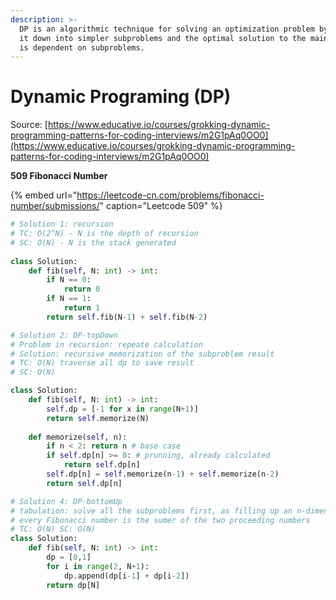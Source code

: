 ```yaml
---
description: >-
  DP is an algorithmic technique for solving an optimization problem by breaking
  it down into simpler subproblems and the optimal solution to the main problem
  is dependent on subproblems.
---
```


# Dynamic Programing \(DP\)

Source: [https://www.educative.io/courses/grokking-dynamic-programming-patterns-for-coding-interviews/m2G1pAq0OO0](https://www.educative.io/courses/grokking-dynamic-programming-patterns-for-coding-interviews/m2G1pAq0OO0)

**509 Fibonacci Number** 

{% embed url="https://leetcode-cn.com/problems/fibonacci-number/submissions/" caption="Leetcode 509" %}

```python
# Solution 1: recursion 
# TC: O(2^N) - N is the depth of recursion
# SC: O(N) - N is the stack generated 
 
class Solution:
    def fib(self, N: int) -> int:
        if N == 0: 
            return 0 
        if N == 1: 
            return 1 
        return self.fib(N-1) + self.fib(N-2)
```

```python
# Solution 2: DP-topDown
# Problem in recursion: repeate calculation
# Solution: recursive memorization of the subproblem result
# TC: O(N) traverse all dp to save result 
# SC: O(N)

class Solution:
    def fib(self, N: int) -> int:
        self.dp = [-1 for x in range(N+1)]
        return self.memorize(N)
        
    def memorize(self, n):
        if n < 2: return n # base case 
        if self.dp[n] >= 0: # prunning, already calculated
            return self.dp[n]
        self.dp[n] = self.memorize(n-1) + self.memorize(n-2)
        return self.dp[n]
```

```python
# Solution 4: DP-bottomUp
# tabulation: solve all the subproblems first, as filling up an n-dimensional table, opposite of memorizaiton 
# every Fibonacci number is the sumer of the two proceeding numbers 
# TC: O(N) SC: O(N)
class Solution:
    def fib(self, N: int) -> int:
        dp = [0,1]
        for i in range(2, N+1):
            dp.append(dp[i-1] + dp[i-2])
        return dp[N]
```

